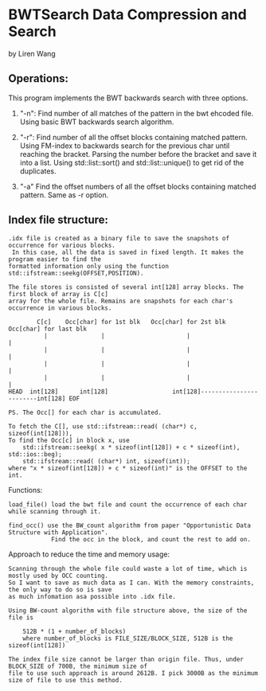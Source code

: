 # BWTSearch Data Compression and Search 
by Liren Wang
## Operations:
This program implements the BWT backwards search with three options.

1. "-n": 
Find number of all matches of the pattern in the bwt ehcoded file.
Using basic BWT backwards search algorithm.

2. "-r": 
Find number of all the offset blocks containing matched pattern.
Using FM-index to backwards search for the  previous char until reaching the bracket.
Parsing the number before the bracket and save it into a list. Using std::list::sort()
and std::list::unique() to get rid of the duplicates.

3. "-a"
Find the offset numbers  of all the offset blocks containing matched pattern.
Same as -r option.

## Index file structure:

	.idx file is created as a binary file to save the snapshots of occurrence for various blocks.
	 In this case, all the data is saved in fixed length. It makes the program easier to find the 
	formatted information only using the function  std::ifstream::seekg(OFFSET,POSITION).

	The file stores is consisted of several int[128] array blocks. The first block of array is C[c]
	array for the whole file. Remains are snapshots for each char's occurrence in various blocks.

			C[c]    Occ[char] for 1st blk   Occ[char] for 2st blk          Occ[char] for last blk 
			  |               |                       |                                |  
			  |               |                       |                                |  
			  |               |                       |                                |  
			  |               |                       |                                |  
	HEAD  int[128]      int[128]                  int[128]------------------------int[128] EOF

	PS. The Occ[] for each char is accumulated.

	To fetch the C[], use std::ifstream::read( (char*) c, sizeof(int[128])),
	To find the Occ[c] in block x, use  
		std::ifstream::seekg( x * sizeof(int[128]) + c * sizeof(int), std::ios::beg);
		std::ifstream::read( (char*) int, sizeof(int));
	where "x * sizeof(int[128]) + c * sizeof(int)" is the OFFSET to the int.


Functions:

	load_file() load the bwt file and count the occurrence of each char while scanning through it.

	find_occ() use the BW_count algorithm from paper "Opportunistic Data Structure with Application".
				Find the occ in the block, and count the rest to add on.

Approach to reduce the time and memory usage:

	Scanning through the whole file could waste a lot of time, which is mostly used by OCC counting.
	So I want to save as much data as I can. With the memory constraints, the only way to do so is save 
	as much infomation asa possible into .idx file. 

	Using BW-count algorithm with file structure above, the size of the file is 
	
		512B * (1 + number_of_blocks)
		where number_of_blocks is FILE_SIZE/BLOCK_SIZE, 512B is the sizeof(int[128])
	
	The index file size cannot be larger than origin file. Thus, under BLOCK_SIZE of 700B, the minimum size of 
	file to use such approach is around 2612B. I pick 3000B as the minimum size of file to use this method.



